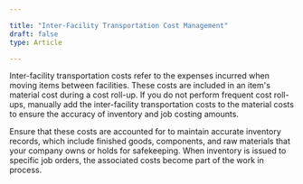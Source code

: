 ```yaml
---

title: "Inter-Facility Transportation Cost Management"
draft: false
type: Article

---
```


Inter-facility transportation costs refer to the expenses incurred when moving items between facilities. These costs are included in an item's material cost during a cost roll-up. If you do not perform frequent cost roll-ups, manually add the inter-facility transportation costs to the material costs to ensure the accuracy of inventory and job costing amounts.

Ensure that these costs are accounted for to maintain accurate inventory records, which include finished goods, components, and raw materials that your company owns or holds for safekeeping. When inventory is issued to specific job orders, the associated costs become part of the work in process.

​